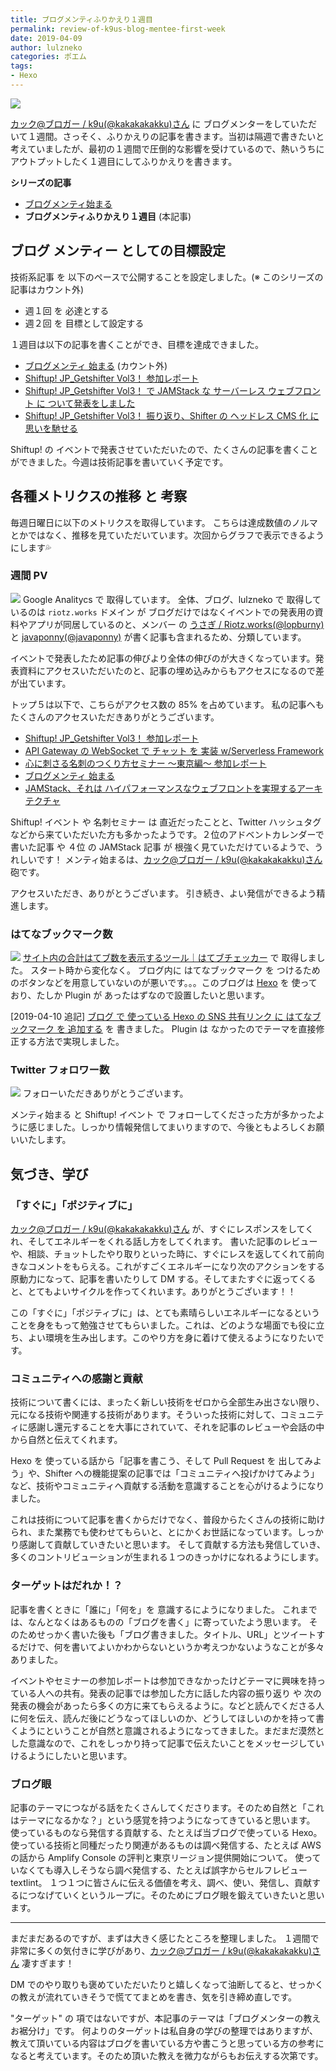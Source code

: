 ```yaml
---
title: ブログメンティふりかえり１週目
permalink: review-of-k9us-blog-mentee-first-week
date: 2019-04-09
author: lulzneko
categories: ポエム
tags:
- Hexo
---
```


![](/articles/assets/lulzneko/seminar/blog-mentor/mentor.jpg)

[カック@ブロガー / k9u(@kakakakakku)さん](https://twitter.com/kakakakakku) に ブログメンターをしていただいて１週間。さっそく、ふりかえりの記事を書きます。当初は隔週で書きたいと考えていましたが、最初の１週間で圧倒的な影響を受けているので、熱いうちにアウトプットしたく１週目にしてふりかえりを書きます。

**シリーズの記事**
- [ブログメンティ始まる](https://riotz.works/articles/2019/04/01/k9us-blog-mentoring-to-lulzneko/)
- **ブログメンティふりかえり１週目** (本記事)


## ブログ メンティー としての目標設定
技術系記事 を 以下のペースで公開することを設定しました。(※ このシリーズの記事はカウント外)
- 週１回 を 必達とする
- 週２回 を 目標として設定する

１週目は以下の記事を書くことができ、目標を達成できました。
- [ブログメンティ 始まる](https://riotz.works/articles/2019/04/01/k9us-blog-mentoring-to-lulzneko/) (カウント外)
- [Shiftup! JP_Getshifter Vol3！ 参加レポート](https://riotz.works/articles/2019/04/03/take-seminar-on-shiftup-vol3/)
- [Shiftup! JP_Getshifter Vol3！ で JAMStack な サーバーレス ウェブフロント に ついて発表をしました](https://riotz.works/articles/2019/04/05/made-presentation-about-jamstack-at-shiftup-vol3/)
- [Shiftup! JP_Getshifter Vol3！ 振り返り、Shifter の ヘッドレス CMS 化 に 思いを馳せる](https://riotz.works/articles/2019/04/06/think-of-shifters-headlesscms-nize-on-shiftup-vol3/)

Shiftup! の イベントで発表させていただいたので、たくさんの記事を書くことができました。今週は技術記事を書いていく予定です。


## 各種メトリクスの推移 と 考察
毎週日曜日に以下のメトリクスを取得しています。
こちらは達成数値のノルマとかではなく、推移を見ていただいています。次回からグラフで表示できるようにします💦

### 週間 PV
![](/articles/assets/lulzneko/seminar/blog-mentor/01-01.png)
Google Analitycs で 取得しています。
全体、ブログ、lulzneko で 取得しているのは `riotz.works` ドメイン が ブログだけではなくイベントでの発表用の資料やアプリが同居しているのと、メンバー の [うさぎ / Riotz.works(@lopburny)](https://twitter.com/lopburny) と [javaponny(@javaponny)](https://twitter.com/javaponny) が書く記事も含まれるため、分類しています。

イベントで発表したため記事の伸びより全体の伸びのが大きくなっています。発表資料にアクセスいただいたのと、記事の埋め込みからもアクセスになるので差が出ています。

トップ５は以下で、こちらがアクセス数の 85% を占めています。
私の記事へもたくさんのアクセスいただきありがとうございます。
- [Shiftup! JP_Getshifter Vol3！ 参加レポート](https://riotz.works/articles/2019/04/03/take-seminar-on-shiftup-vol3/)
- [API Gateway の WebSocket で チャット を 実装 w/Serverless Framework](https://riotz.works/articles/2018/12/22/implement-chat-using-websocket-of-api-gateway-with-serverless-framework/)
- [心に刺さる名刺のつくり方セミナー 〜東京編〜 参加レポート](https://riotz.works/articles/2019/03/30/take-seminar-on-how-to-make-meishi-in-tokyo/)
- [ブログメンティ 始まる](https://riotz.works/articles/2019/04/01/k9us-blog-mentoring-to-lulzneko/)
- [JAMStack、それは ハイパフォーマンスなウェブフロントを実現するアーキテクチャ](https://riotz.works/articles/2019/01/23/jamstack-an-architecture-to-realize-fine-web-front/)

Shiftup! イベント や 名刺セミナー は 直近だったことと、Twitter ハッシュタグなどから来ていただいた方も多かったようです。２位のアドベントカレンダーで書いた記事 や ４位 の JAMStack 記事 が 根強く見ていただけているようで、うれしいです！
メンティ始まるは、[カック@ブロガー / k9u(@kakakakakku)さん](https://twitter.com/kakakakakku)砲です。

アクセスいただき、ありがとうございます。
引き続き、よい発信ができるよう精進します。


### はてなブックマーク数
![](/articles/assets/lulzneko/seminar/blog-mentor/01-02.png)
[サイト内の合計はてブ数を表示するツール｜はてブチェッカー](https://hatebu-checker.net/url/) で 取得しました。
スタート時から変化なく。
ブログ内に はてなブックマーク を つけるためのボタンなどを用意していないのが悪いです。。。このブログは [Hexo](https://hexo.io/) を 使っており、たしか Plugin が あったはずなので設置したいと思います。

[2019-04-10 追記]
[ブログ で 使っている Hexo の SNS 共有リンク に はてなブックマーク を 追加する](https://riotz.works/articles/2019/04/10/add-hatena-bookmark-to-sns-share-link-of-hexo-used-in-blog/) を 書きました。
Plugin は なかったのでテーマを直接修正する方法で実現しました。


### Twitter フォロワー数
![](/articles/assets/lulzneko/seminar/blog-mentor/01-03.png)
フォローいただきありがとうございます。

メンティ始まる と Shiftup! イベント で フォローしてくださった方が多かったように感じました。しっかり情報発信してまいりますので、今後ともよろしくお願いいたします。


## 気づき、学び

### 「すぐに」「ポジティブに」
[カック@ブロガー / k9u(@kakakakakku)さん](https://twitter.com/kakakakakku) が、すぐにレスポンスをしてくれ、そしてエネルギーをくれる話し方をしてくれます。
書いた記事のレビューや、相談、チョットしたやり取りといった時に、すぐにレスを返してくれて前向きなコメントをもらえる。これがすごくエネルギーになり次のアクションをする原動力になって、記事を書いたりして DM する。そしてまたすぐに返ってくると、とてもよいサイクルを作ってくれいます。ありがとうございます！！

この「すぐに」「ポジティブに」は、とても素晴らしいエネルギーになるということを身をもって勉強させてもらいました。これは、どのような場面でも役に立ち、よい環境を生み出します。このやり方を身に着けて使えるようになりたいです。


### コミュニティへの感謝と貢献
技術について書くには、まったく新しい技術をゼロから全部生み出さない限り、元になる技術や関連する技術があります。そういった技術に対して、コミュニティに感謝し還元することを大事にされていて、それを記事のレビューや会話の中から自然と伝えてくれます。

Hexo を 使っている話から「記事を書こう、そして Pull Request を 出してみよう」や、Shifter への機能提案の記事では「コミュニティへ投げかけてみよう」など、技術やコミュニティへ貢献する活動を意識することを心がけるようになりました。

これは技術について記事を書くからだけでなく、普段からたくさんの技術に助けられ、また業務でも使わせてもらいと、とにかくお世話になっています。しっかり感謝して貢献していきたいと思います。
そして貢献する方法も発信していき、多くのコントリビューションが生まれる１つのきっかけになれるようにします。


### ターゲットはだれか！？
記事を書くときに「誰に」「何を」を 意識するにようになりました。
これまでは、なんとなくはあるものの「ブログを書く」に寄っていたよう思います。
そのためせっかく書いた後も「ブログ書きました。タイトル、URL」とツイートするだけで、何を書いてよいかわからないというか考えつかないようなことが多々ありました。

イベントやセミナーの参加レポートは参加できなかったけどテーマに興味を持っている人への共有。発表の記事では参加した方に話した内容の振り返り や 次の発表の機会があったら多くの方に来てもらえるように。などと読んでくださる人に何を伝え、読んだ後にどうなってほしいのか、どうしてほしいのかを持って書くようにということが自然と意識されるようになってきました。まだまだ漠然とした意識なので、これをしっかり持って記事で伝えたいことをメッセージしていけるようにしたいと思います。


### ブログ眼
記事のテーマにつながる話をたくさんしてくださります。そのため自然と「これはテーマになるかな？」という感覚を持つようになってきていると思います。
使っているものなら発信する貢献する、たとえば当ブログで使っている Hexo。
使っている技術と同種だったり関連があるものは調べ発信する、たとえば AWS の話から Amplify Console の評判と東京リージョン提供開始について。
使っていなくても導入しそうなら調べ発信する、たとえば誤字からセルフレビュー textlint。
１つ１つに皆さんに伝える価値を考え、調べ、使い、発信し、貢献するにつなげていくというループに。そのためにブログ眼を鍛えていきたいと思います。


----

まだまだあるのですが、まずは大きく感じたところを整理しました。
１週間で非常に多くの気付きに学びがあり、[カック@ブロガー / k9u(@kakakakakku)さん](https://twitter.com/kakakakakku) 凄すぎます！

DM でのやり取りも褒めていただいたりと嬉しくなって油断してると、せっかくの教えが流れていきそうで慌ててまとめを書き、気を引き締め直しです。

"ターゲット" の 項ではないですが、本記事のテーマは「ブログメンターの教えお裾分け」です。
何よりのターゲットは私自身の学びの整理ではありますが、教えて頂いている内容はブログを書いている方や書こうと思っている方の参考になると考えています。そのため頂いた教えを微力ながらもお伝えする次第です。
